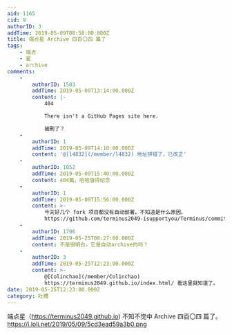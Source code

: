 ```yaml
---
aid: 1165
cid: 9
authorID: 3
addTime: 2019-05-09T08:58:00.000Z
title: 端点星 Archive 四百〇四 篇了
tags:
    - 端点
    - 星
    - archive
comments:
    -
        authorID: 1503
        addTime: 2019-05-09T13:14:00.000Z
        content: |-
            404

            There isn't a GitHub Pages site here.

            被刪了？
    -
        authorID: 1
        addTime: 2019-05-09T14:10:00.000Z
        content: '@[l4832](/member/l4832) 地址拼错了，已改正'
    -
        authorID: 1052
        addTime: 2019-05-09T15:40:00.000Z
        content: 404篇，哈哈值得纪念
    -
        authorID: 1
        addTime: 2019-05-09T15:56:00.000Z
        content: >-
            今天好几个 fork 项目都没有自动部署，不知道是什么原因。
            https://github.com/terminus2049-isupportyou/Terminus/commits/master
    -
        authorID: 1796
        addTime: 2019-05-25T08:27:00.000Z
        content: 不是很明白，它是自动archive的吗？
    -
        authorID: 3
        addTime: 2019-05-25T12:23:00.000Z
        content: >-
            @[Colinchao](/member/Colinchao)
            https://terminus2049.github.io/index.html/ 看这里就知道了。
date: 2019-05-25T12:23:00.000Z
category: 吐槽
---
```


端点星（https://terminus2049.github.io) 不知不觉中 Archive 四百〇四 篇了。https://i.loli.net/2019/05/09/5cd3ead59a3b0.png
